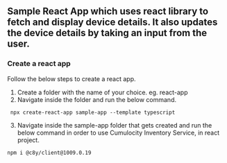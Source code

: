 
 ## Sample React App which uses react library to fetch and display device details. It also updates the device details by taking an input from the user.

### Create a react app
Follow the below steps to create a react app.

1.  Create a folder with the name of your choice. eg. react-app
2. Navigate inside the folder and run the below command.
```
 npx create-react-app sample-app --template typescript
 ```
 3. Navigate inside the sample-app folder that gets created and run the below command in order to use Cumulocity Inventory Service, in react project.
  ```
npm i @c8y/client@1009.0.19
```
